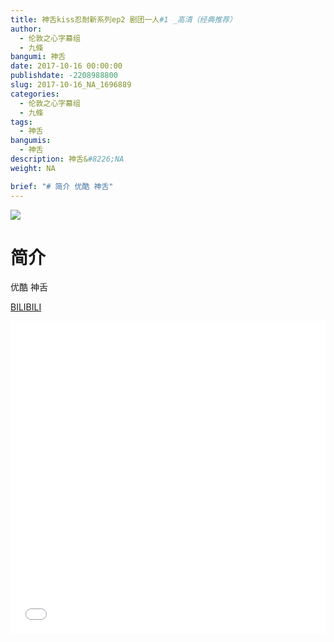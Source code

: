 ```yaml
---
title: 神舌kiss忍耐新系列ep2 剧团一人#1 _高清（经典推荐）
author: 
  - 伦敦之心字幕组
  - 九條
bangumi: 神舌
date: 2017-10-16 00:00:00
publishdate: -2208988800
slug: 2017-10-16_NA_1696889
categories: 
  - 伦敦之心字幕组
  - 九條
tags: 
  - 神舌
bangumis: 
  - 神舌
description: 神舌&#8226;NA
weight: NA

brief: "# 简介 优酷 神舌"
---
```


![](https://i.imgur.com/jEC2WZh.png)

# 简介  
优酷 神舌

  [BILIBILI](https://www.bilibili.com/video/av1696889/)


<div class="vcontainer">  <iframe class='video' src="//www.bilibili.com/blackboard/player.html?aid=1696889" width="100%" height="500" frameborder="0" allowfullscreen="allowfullscreen"></iframe></div>
